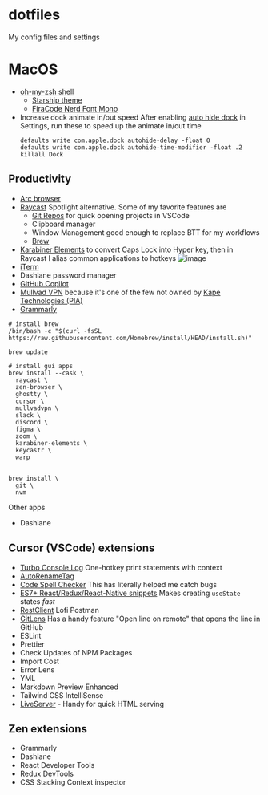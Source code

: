 # dotfiles
My config files and settings

# MacOS 
- [oh-my-zsh shell](https://ohmyz.sh/)
  - [Starship theme](https://starship.rs/guide/)
  - [FiraCode Nerd Font Mono](https://www.nerdfonts.com/font-downloads)
- Increase dock animate in/out speed
  After enabling [auto hide dock](https://www.idownloadblog.com/2018/02/22/how-to-automatically-hide-dock-mac/) in Settings, run these to speed up the animate in/out time 
  ```
  defaults write com.apple.dock autohide-delay -float 0
  defaults write com.apple.dock autohide-time-modifier -float .2
  killall Dock
  ```
  
## Productivity 
- [Arc browser](https://arc.net/)
- [Raycast](https://www.raycast.com/) Spotlight alternative. Some of my favorite features are 
  - [Git Repos](https://www.raycast.com/moored/git-repos) for quick opening projects in VSCode
  - Clipboard manager
  - Window Management good enough to replace BTT for my workflows
  - [Brew](https://www.raycast.com/nhojb/brew)
- [Karabiner Elements](https://karabiner-elements.pqrs.org/) to convert Caps Lock into Hyper key, then in Raycast I alias common applications to hotkeys ![image](https://github.com/danielrobertson/dotfiles/assets/3459902/87bb0e34-e6a4-486c-b1c3-cdc5e0513b64)
- [iTerm](https://iterm2.com/)
- Dashlane password manager
- [GitHub Copilot](https://copilot.github.com/)
- [Mullvad VPN](https://mullvad.net/) because it's one of the few not owned by [Kape Technologies (PIA)](https://restoreprivacy.com/kape-technologies-owns-expressvpn-cyberghost-pia-zenmate-vpn-review-sites/)
- [Grammarly](https://www.grammarly.com/)

```
# install brew
/bin/bash -c "$(curl -fsSL https://raw.githubusercontent.com/Homebrew/install/HEAD/install.sh)"

brew update

# install gui apps 
brew install --cask \
  raycast \
  zen-browser \
  ghostty \
  cursor \
  mullvadvpn \
  slack \
  discord \
  figma \
  zoom \
  karabiner-elements \
  keycastr \
  warp


brew install \
  git \
  nvm 
```

Other apps 
- Dashlane 

## Cursor (VSCode) extensions 
- [Turbo Console Log](https://marketplace.visualstudio.com/items?itemName=ChakrounAnas.turbo-console-log) One-hotkey print statements with context
- [AutoRenameTag](https://marketplace.visualstudio.com/items?itemName=formulahendry.auto-rename-tag)
- [Code Spell Checker](https://marketplace.visualstudio.com/items?itemName=streetsidesoftware.code-spell-checker) This has literally helped me catch bugs
- [ES7+ React/Redux/React-Native snippets](https://marketplace.visualstudio.com/items?itemName=dsznajder.es7-react-js-snippets) Makes creating `useState` states _fast_
- [RestClient](https://marketplace.visualstudio.com/items?itemName=humao.rest-client) Lofi Postman 
- [GitLens](https://marketplace.visualstudio.com/items?itemName=eamodio.gitlens) Has a handy feature "Open line on remote" that opens the line in GitHub 
- ESLint 
- Prettier
- Check Updates of NPM Packages
- Import Cost
- Error Lens
- YML
- Markdown Preview Enhanced
- Tailwind CSS IntelliSense
- [LiveServer](https://marketplace.visualstudio.com/items?itemName=ritwickdey.LiveServer) - Handy for quick HTML serving 


## Zen extensions 
- Grammarly
- Dashlane
- React Developer Tools
- Redux DevTools
- CSS Stacking Context inspector
